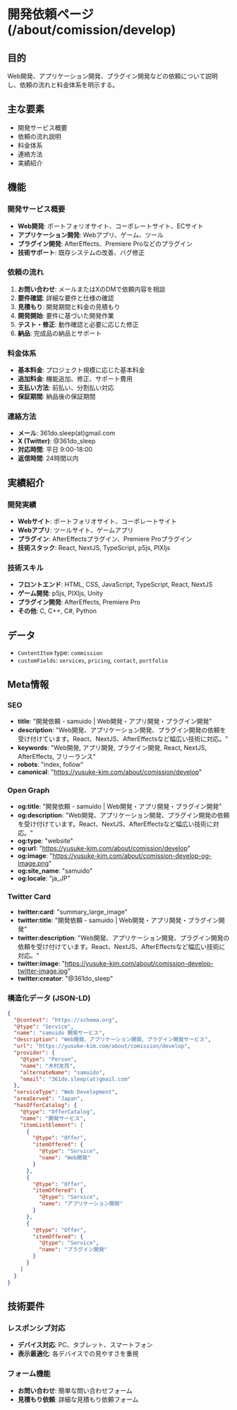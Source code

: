 # 開発依頼ページ (/about/comission/develop)

## 目的

Web開発、アプリケーション開発、プラグイン開発などの依頼について説明し、依頼の流れと料金体系を明示する。

## 主な要素

- 開発サービス概要
- 依頼の流れ説明
- 料金体系
- 連絡方法
- 実績紹介

## 機能

### 開発サービス概要

- **Web開発**: ポートフォリオサイト、コーポレートサイト、ECサイト
- **アプリケーション開発**: Webアプリ、ゲーム、ツール
- **プラグイン開発**: AfterEffects、Premiere Proなどのプラグイン
- **技術サポート**: 既存システムの改善、バグ修正

### 依頼の流れ

1. **お問い合わせ**: メールまたはXのDMで依頼内容を相談
2. **要件確認**: 詳細な要件と仕様の確認
3. **見積もり**: 開発期間と料金の見積もり
4. **開発開始**: 要件に基づいた開発作業
5. **テスト・修正**: 動作確認と必要に応じた修正
6. **納品**: 完成品の納品とサポート

### 料金体系

- **基本料金**: プロジェクト規模に応じた基本料金
- **追加料金**: 機能追加、修正、サポート費用
- **支払い方法**: 前払い、分割払い対応
- **保証期間**: 納品後の保証期間

### 連絡方法

- **メール**: 361do.sleep(at)gmail.com
- **X (Twitter)**: @361do_sleep
- **対応時間**: 平日 9:00-18:00
- **返信時間**: 24時間以内

## 実績紹介

### 開発実績

- **Webサイト**: ポートフォリオサイト、コーポレートサイト
- **Webアプリ**: ツールサイト、ゲームアプリ
- **プラグイン**: AfterEffectsプラグイン、Premiere Proプラグイン
- **技術スタック**: React, NextJS, TypeScript, p5js, PIXIjs

### 技術スキル

- **フロントエンド**: HTML, CSS, JavaScript, TypeScript, React, NextJS
- **ゲーム開発**: p5js, PIXIjs, Unity
- **プラグイン開発**: AfterEffects, Premiere Pro
- **その他**: C, C++, C#, Python

## データ

- `ContentItem` type: `commission`
- `customFields`: `services`, `pricing`, `contact`, `portfolio`

## Meta情報

### SEO

- **title**: "開発依頼 - samuido | Web開発・アプリ開発・プラグイン開発"
- **description**: "Web開発、アプリケーション開発、プラグイン開発の依頼を受け付けています。React、NextJS、AfterEffectsなど幅広い技術に対応。"
- **keywords**: "Web開発, アプリ開発, プラグイン開発, React, NextJS, AfterEffects, フリーランス"
- **robots**: "index, follow"
- **canonical**: "https://yusuke-kim.com/about/comission/develop"

### Open Graph

- **og:title**: "開発依頼 - samuido | Web開発・アプリ開発・プラグイン開発"
- **og:description**: "Web開発、アプリケーション開発、プラグイン開発の依頼を受け付けています。React、NextJS、AfterEffectsなど幅広い技術に対応。"
- **og:type**: "website"
- **og:url**: "https://yusuke-kim.com/about/comission/develop"
- **og:image**: "https://yusuke-kim.com/about/comission-develop-og-image.png"
- **og:site_name**: "samuido"
- **og:locale**: "ja_JP"

### Twitter Card

- **twitter:card**: "summary_large_image"
- **twitter:title**: "開発依頼 - samuido | Web開発・アプリ開発・プラグイン開発"
- **twitter:description**: "Web開発、アプリケーション開発、プラグイン開発の依頼を受け付けています。React、NextJS、AfterEffectsなど幅広い技術に対応。"
- **twitter:image**: "https://yusuke-kim.com/about/comission-develop-twitter-image.jpg"
- **twitter:creator**: "@361do_sleep"

### 構造化データ (JSON-LD)

```json
{
  "@context": "https://schema.org",
  "@type": "Service",
  "name": "samuido 開発サービス",
  "description": "Web開発、アプリケーション開発、プラグイン開発サービス",
  "url": "https://yusuke-kim.com/about/comission/develop",
  "provider": {
    "@type": "Person",
    "name": "木村友亮",
    "alternateName": "samuido",
    "email": "361do.sleep(at)gmail.com"
  },
  "serviceType": "Web Development",
  "areaServed": "Japan",
  "hasOfferCatalog": {
    "@type": "OfferCatalog",
    "name": "開発サービス",
    "itemListElement": [
      {
        "@type": "Offer",
        "itemOffered": {
          "@type": "Service",
          "name": "Web開発"
        }
      },
      {
        "@type": "Offer",
        "itemOffered": {
          "@type": "Service",
          "name": "アプリケーション開発"
        }
      },
      {
        "@type": "Offer",
        "itemOffered": {
          "@type": "Service",
          "name": "プラグイン開発"
        }
      }
    ]
  }
}
```

## 技術要件

### レスポンシブ対応

- **デバイス対応**: PC、タブレット、スマートフォン
- **表示最適化**: 各デバイスでの見やすさを重視

### フォーム機能

- **お問い合わせ**: 簡単な問い合わせフォーム
- **見積もり依頼**: 詳細な見積もり依頼フォーム
